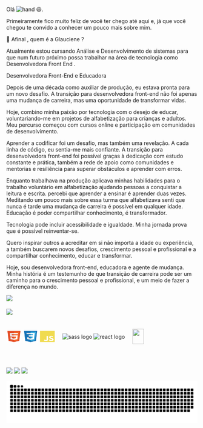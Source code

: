 
Olá ![hand](https://github.com/user-attachments/assets/681efe58-032b-4254-b7d1-2c6265139c86)
😃.

Primeiramente fico muito feliz de você ter chego até aqui e, já que você chegou te convido a conhecer um pouco mais sobre mim.


🔷 Afinal , quem é a Glauciene ?

Atualmente estou cursando Análise e Desenvolvimento de sistemas para que num futuro próximo possa trabalhar na área de tecnologia como Desenvolvedora Front End .


 Desenvolvedora Front-End e Educadora

 Depois de uma década como auxiliar de produção, eu estava pronta para um novo desafio. A transição para desenvolvedora front-end não foi apenas uma mudança de carreira, mas uma oportunidade de transformar vidas. 
 
 Hoje, combino minha paixão por tecnologia com o desejo de educar, voluntariando-me em projetos de alfabetização para crianças e adultos. Meu percurso começou com cursos online e participação em comunidades de desenvolvimento.
 
 Aprender a codificar foi um desafio, mas também uma revelação. A cada linha de código, eu sentia-me mais confiante. A transição para desenvolvedora front-end foi possível graças à dedicação com estudo constante e prática, também a rede de apoio como comunidades e mentorias e resiliência para superar obstáculos e aprender com erros.
 
 Enquanto trabalhava na produção aplicava minhas habilidades para o trabalho voluntário em alfabetização ajudando pessoas a conquistar a leitura e escrita. percebi que aprender a ensinar é aprender duas vezes. Meditando um pouco mais sobre essa turma que alfabetizava senti que nunca é tarde uma mudança de carreira é possível em qualquer idade. 
Educação é poder compartilhar conhecimento, é transformador. 

Tecnologia pode incluir acessibilidade e igualdade.
Minha jornada prova que é possível reinventar-se. 

Quero inspirar outros a acreditar em si não importa a idade ou experiência, a também buscarem novos desafios, crescimento pessoal e profissional e a compartilhar conhecimento, educar e transformar. 

Hoje, sou desenvolvedora front-end, educadora e agente de mudança. Minha história é um testemunho de que transição de carreira pode ser um caminho para o crescimento pessoal e profissional, e um meio de fazer a diferença no mundo.
  

    
  <div> 
    <a href="https://github.com/glaucieneluminato"> </a>
   <img height="180em" src="https://github-readme-stats.vercel.app/api?username=glaucieneluminato&show_icons=true&theme=rose&include_all_commits=true&count_private=true"/> </br></br>
   <img height="120em" src="https://github-readme-stats.vercel.app/api/top-langs/?username=glaucieneluminato&layout=compact&langs_count=7&theme=rose"/> </br></br></br> 


   
  <img align="center" alt="Rafa-HTML" height="30" width="40" src="https://raw.githubusercontent.com/devicons/devicon/master/icons/html5/html5-original.svg">
    <img align="center" alt="Rafa-CSS" height="30" width="40" src="https://raw.githubusercontent.com/devicons/devicon/master/icons/css3/css3-original.svg">
    <img align="center" alt="Rafa-Js" height="30" width="40" src="https://raw.githubusercontent.com/devicons/devicon/master/icons/javascript/javascript-plain.svg">

  <img width="12" />
  <img src="https://cdn.jsdelivr.net/gh/devicons/devicon/icons/sass/sass-original.svg" height="40" width="30" align="center" alt="sass logo"/>
  <img src="https://cdn.jsdelivr.net/gh/devicons/devicon/icons/react/react-original.svg" height="40" width="30" align="center" alt="react logo"/>
  <img width="12" />




<a href="https://styled-components.com/">
    <img
      src="https://s30.picofile.com/file/8471888342/styled.png"
      width="30"
      height="40"
      align="center"
    />
  </a>



     
 </br> </br>  
<div> 
  <a href="https://instagram.com/glauciene_luminato" target="_blank"><img src="https://img.shields.io/badge/-Instagram-%23E4405F?style=for-the-badge&logo=instagram&logoColor=white" target="_blank"></a>
  <a href = "mailto:contatoglaucienedesousaluminato@gmail.com"><img src="https://img.shields.io/badge/-Gmail-%23333?style=for-the-badge&logo=gmail&logoColor=white" target="_blank"></a>
  <a href="https://www.linkedin.com/in/glaucienesls" target="_blank"><img src="https://img.shields.io/badge/-LinkedIn-%230077B5?style=for-the-badge&logo=linkedin&logoColor=white" target="_blank"></a> 

</div>



<br clear="both">

<img src="https://raw.githubusercontent.com/lima300/lima300/output/snake.svg" alt="Snake animation" />

###
       
